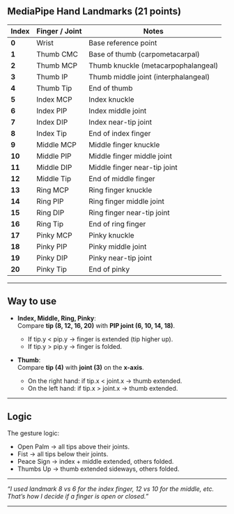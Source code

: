 

## MediaPipe Hand Landmarks (21 points)

| Index | Finger / Joint | Notes |
|-------|----------------|-------|
| **0** | Wrist | Base reference point |
| **1** | Thumb CMC | Base of thumb (carpometacarpal) |
| **2** | Thumb MCP | Thumb knuckle (metacarpophalangeal) |
| **3** | Thumb IP | Thumb middle joint (interphalangeal) |
| **4** | Thumb Tip | End of thumb |
| **5** | Index MCP | Index knuckle |
| **6** | Index PIP | Index middle joint |
| **7** | Index DIP | Index near-tip joint |
| **8** | Index Tip | End of index finger |
| **9** | Middle MCP | Middle finger knuckle |
| **10** | Middle PIP | Middle finger middle joint |
| **11** | Middle DIP | Middle finger near-tip joint |
| **12** | Middle Tip | End of middle finger |
| **13** | Ring MCP | Ring finger knuckle |
| **14** | Ring PIP | Ring finger middle joint |
| **15** | Ring DIP | Ring finger near-tip joint |
| **16** | Ring Tip | End of ring finger |
| **17** | Pinky MCP | Pinky knuckle |
| **18** | Pinky PIP | Pinky middle joint |
| **19** | Pinky DIP | Pinky near-tip joint |
| **20** | Pinky Tip | End of pinky |

---

## Way to use

- **Index, Middle, Ring, Pinky**:  
  Compare **tip (8, 12, 16, 20)** with **PIP joint (6, 10, 14, 18)**.  
  - If tip.y < pip.y → finger is extended (tip higher up).  
  - If tip.y > pip.y → finger is folded.

- **Thumb**:  
  Compare **tip (4)** with **joint (3)** on the **x-axis**.  
  - On the right hand: if tip.x < joint.x → thumb extended.  
  - On the left hand: if tip.x > joint.x → thumb extended.  

---

## Logic
The gesture logic:
- Open Palm → all tips above their joints.  
- Fist → all tips below their joints.  
- Peace Sign → index + middle extended, others folded.  
- Thumbs Up → thumb extended sideways, others folded.  

---

*“I used landmark 8 vs 6 for the index finger, 12 vs 10 for the middle, etc. That’s how I decide if a finger is open or closed.”*

---
